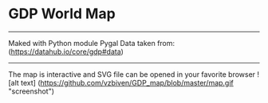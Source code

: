 # GDP World Map 
***
Maked with Python module Pygal
Data taken from: (https://datahub.io/core/gdp#data)
***
The map is interactive and SVG file can be opened in your favorite browser 
![alt text] (https://github.com/vzbiven/GDP_map/blob/master/map.gif "screenshot")